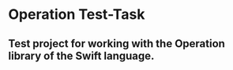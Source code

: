 # Operation Test-Task

## Test project for working with the Operation library of the Swift language.

